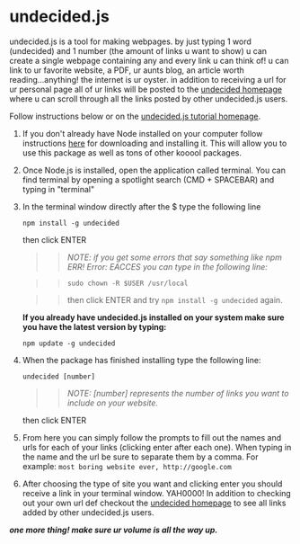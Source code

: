 # undecided.js
undecided.js is a tool for making webpages. by just typing 1 word (undecided) and 1 number (the amount of links u want to show) u can create a single webpage containing any and every link u can think of! u can link to ur favorite website, a PDF, ur aunts blog, an article worth reading...anything! the internet is ur oyster. in addition to receiving a url for ur personal page all of ur links will be posted to the <a href="https://desolate-scrubland-97851.herokuapp.com/" target="_blank">undecided homepage</a> where u can scroll through all the links posted by other undecided.js users.

Follow instructions below or on the <a href="https://desolate-scrubland-97851.herokuapp.com/tutorial" target="_blank">undecided.js tutorial homepage</a>.

1. If you don't already have Node installed on your computer follow instructions <a href="https://nodejs.org/en/" target="_blank">here</a> for downloading and installing it. This will allow you to use this package as well as tons of other kooool packages.



2. Once Node.js is installed, open the application called terminal. You can find terminal by opening a spotlight search (CMD + SPACEBAR) and typing in "terminal"




3. In the terminal window directly after the $ type the following line

   ```npm install -g undecided```
   
   then click ENTER
   
   > > _NOTE: if you get some errors that say something like npm ERR! Error: EACCES you can type in the following line:_
   
   > > ```sudo chown -R $USER /usr/local```
   
   > > then click ENTER and try `npm install -g undecided` again.
      
      
      **If you already have undecided.js installed on your system make sure you have the latest version by typing:**
      
      
      ```npm update -g undecided```
    
      

4. When the package has finished installing type the following line:

    ```undecided [number]```
    
      > > _NOTE: [number] represents the number of links you want to include on your website._
    
    then click ENTER



5. From here you can simply follow the prompts to fill out the names and urls for each of your links (clicking enter after each one). When typing in the name and the url be sure to separate them by a comma.
    For example:
     ```most boring website ever, http://google.com```
     
     
     

 6. After choosing the type of site you want and clicking enter you should receive a link in your terminal window. YAH0000! In addition to checking out your own url def checkout the <a href="https://desolate-scrubland-97851.herokuapp.com/" target="_blank">undecided homepage</a> to see all links added by other undecided.js users.
 
 
 ***one more thing! make sure ur volume is all the way up.***

